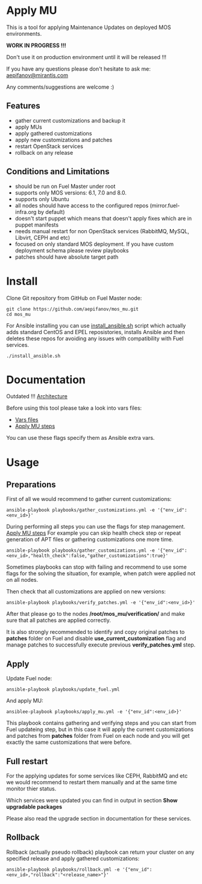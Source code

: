 Apply MU
========

This is a tool for applying Maintenance Updates on deployed MOS environments.

**WORK IN PROGRESS !!!**

Don't use it on production environment until it will be released !!!

If you have any questions please don't hesitate to ask me: aepifanov@mirantis.com

Any comments/suggestions are welcome :)

Features
--------

- gather current customizations and backup it
- apply MUs
- apply gathered customizations
- apply new customizations and patches
- restart OpenStack services
- rollback on any release


Conditions and Limitations
--------------------------

- should be run on Fuel Master under root
- supports only MOS versions: 6.1, 7.0 and 8.0.
- supports only Ubuntu
- all nodes should have access to the configured repos (mirror.fuel-infra.org by default)
- doesn't start puppet which means that doesn't apply fixes which are in puppet manifests
- needs manual restart for non OpenStack services (RabbitMQ, MySQL, Libvirt, CEPH and etc)
- focused on only standard MOS deployment. If you have custom deployment schema please review playbooks
- patches should have absolute target path

Install
=======

Clone Git repository from GitHub on Fuel Master node:
```
git clone https://github.com/aepifanov/mos_mu.git
cd mos_mu
```

For Ansible installing you can use [install_ansible.sh](install_ansible.sh) script which
actually adds standard CentOS and EPEL reposistories, installs Ansible and then deletes
these repos for avoiding any issues with compatibility with Fuel services.
```
./install_ansible.sh
```

Documentation
=============

Outdated !!!
[Architecture](doc/architecture.md)

Before using this tool please take a look into vars files:
- [Vars files](playbooks/vars/)
- [Apply MU steps](playbooks/vars/steps/apply_mu.yml)

You can use these flags specify them as Ansible extra vars.

Usage
=====

Preparations
------------

First of all we would recommend to gather current customizations:
```
ansible-playbook playbooks/gather_customizations.yml -e '{"env_id":<env_id>}'
```

During performing all steps you can use the flags for step management.
[Apply MU steps](playbooks/vars/steps/apply_mu.yml)
For example you can skip health check step or repeat generation of APT  files
or gathering customizations one more time.
```
ansible-playbook playbooks/gather_customizations.yml -e '{"env_id":<env_id>,"health_check":false,"gather_customizations":true}'
```
Sometimes playbooks can stop with failing and recommend to use
some flags for the solving the situation, for example, when patch
were applied not on all nodes.


Then check that all customizations are applied on new versions:
```
ansible-playbook playbooks/verify_patches.yml -e '{"env_id":<env_id>}'
```

After that please go to the nodes **/root/mos_mu/verification/** and make sure
that all patches are applied correctly.

It is also strongly recommended to identify and copy original patches to
**patches** folder on Fuel and disable **use_current_customization** flag and
manage patches to successfully execute previous **verify_patches.yml** step.

Apply
-----

Update Fuel node:
```
ansible-playbook playbooks/update_fuel.yml
```
And apply MU:
```
ansiblee-playbook playbooks/apply_mu.yml -e '{"env_id":<env_id>}'
```

This playbook contains gathering and verifying steps and you can start from
Fuel updateing step, but in this case it will apply the current customizations
and patches from **patches** folder from Fuel on each node and you will
get exactly the same customizations that were before.

Full restart
------------

For the applying updates for some services like CEPH, RabbitMQ and etc we would
recommend to restart them manually and at the same time monitor thier status.

Which services were updated you can find in output in section
**Show upgradable packages**

Please also read the upgrade section in documentation for these services.

Rollback
--------

Rollback (actually pseudo rollback) playbook can return your cluster on any
specified release and apply gathered customizations:
```
ansible-playbook playbooks/rollback.yml -e '{"env_id":<env_id>,"rollback":"<release_name>"}'
```
